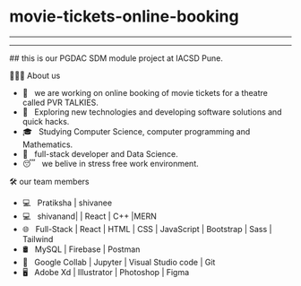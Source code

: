 # movie-tickets-online-booking
<hr/><hr>
## this is our PGDAC SDM  module project at IACSD Pune.

<h> 👨🏻‍💻 About us </h>

- 🔭 &nbsp; we are working on online booking of movie tickets for a theatre called PVR TALKIES.
- 🤔 &nbsp; Exploring new technologies and developing software solutions and quick hacks.
- 🎓 &nbsp; Studying Computer Science, computer programming and Mathematics.
- 💼 &nbsp; full-stack developer and Data Science.
- 😴 &nbsp; we belive in stress free work environment. 

<h>🛠 our team members</h>
- 💻 &nbsp; Pratiksha | shivanee 
- 💻 &nbsp; shivanand|  | React | C++ |MERN  
- 🌐 &nbsp; Full-Stack | React | HTML | CSS | JavaScript | Bootstrap | Sass | Tailwind 
- 🛢 &nbsp; MySQL | Firebase | Postman
- 🔧 &nbsp; Google Collab | Jupyter | Visual Studio code  | Git
- 🖥 &nbsp; Adobe Xd | Illustrator | Photoshop | Figma
